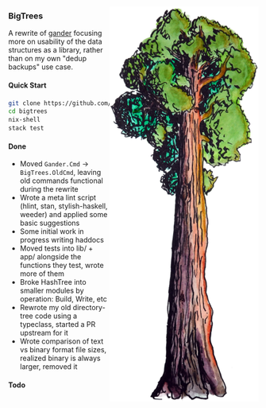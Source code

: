 <img align="right" src="bigtrees.png"></img>

### BigTrees

A rewrite of [gander](https://github.com/jefdaj/gander) focusing more on
usability of the data structures as a library, rather than on my own "dedup
backups" use case.


#### Quick Start

``` .sh
git clone https://github.com/jefdaj/bigtrees
cd bigtrees
nix-shell
stack test
```

#### Done

* Moved `Gander.Cmd` -> `BigTrees.OldCmd`, leaving old commands functional during the rewrite
* Wrote a meta lint script (hlint, stan, stylish-haskell, weeder) and applied some basic suggestions
* Some initial work in progress writing haddocs
* Moved tests into lib/ + app/ alongside the functions they test, wrote more of them
* Broke HashTree into smaller modules by operation: Build, Write, etc
* Rewrote my old directory-tree code using a typeclass, started a PR upstream for it
* Wrote comparison of text vs binary format file sizes, realized binary is always larger, removed it


#### Todo

